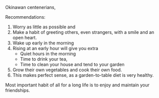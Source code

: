 Okinawan centenerians, 

Recommendations:
1. Worry as little as possible and 
2. Make a habit of greeting others, even strangers, with a smile and an open heart. 
3. Wake up early in the morning 
4. Rising at an early hour will give you extra 
    - Quiet hours in the morning 
    - Time to drink your tea, 
    - Time to clean your house and tend to your garden
5. Grow their own vegetables and cook their own food. 
6. This makes perfect sense, as a garden-to-table diet is very healthy.

Most important habit of all for a long life is to enjoy and maintain your friendships.